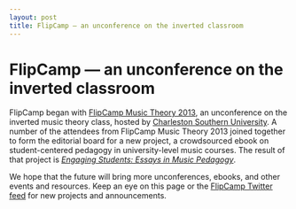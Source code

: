 ```yaml
---
layout: post
title: FlipCamp — an unconference on the inverted classroom
---
```


# FlipCamp — an unconference on the inverted classroom #

FlipCamp began with [FlipCamp Music Theory 2013](http://flipcampmt.wordpress.com), an unconference on the inverted music theory class, hosted by [Charleston Southern University](http://csuniv.edu). A number of the attendees from FlipCamp Music Theory 2013 joined together to form the editorial board for a new project, a crowdsourced ebook on student-centered pedagogy in university-level music courses. The result of that project is [*Engaging Students: Essays in Music Pedagogy*](EngagingStudents/index.html).

We hope that the future will bring more unconferences, ebooks, and other events and resources. Keep an eye on this page or the [FlipCamp Twitter feed](http://twitter.com/flipcampmt) for new projects and announcements.